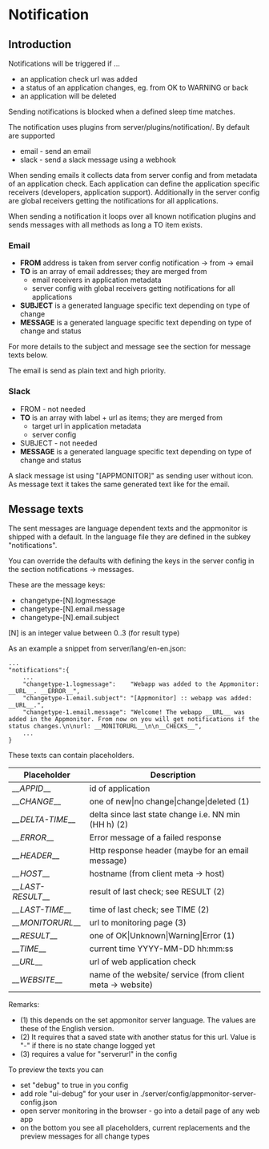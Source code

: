 
# Notification #

## Introduction ##

Notifications will be triggered if ...

* an application check url was added
* a status of an application changes, eg. from OK to WARNING or back
* an application will be deleted

Sending notifications is blocked when a defined sleep time matches.

The notification uses plugins from server/plugins/notification/. By default
are supported

* email - send an email
* slack - send a slack message using a webhook

When sending emails it collects data from server config and from metadata
of an application check. Each application can define the application specific
receivers (developers, application support). Additionally in the server
config are global receivers getting the notifications for all applications.

When sending a notification it loops over all known notification plugins
and sends messages with all methods as long a TO item exists.

### Email ##

* **FROM** address is taken from server config notification -> from -> email
* **TO** is an array of email addresses; they are merged from
  * email receivers in application metadata
  * server config with global receivers getting notifications for all applications
* **SUBJECT** is a generated language specific text depending on type of change
* **MESSAGE** is a generated language specific text depending on type of change and status

For more details to the subject and message see the section for message texts below.

The email is send as plain text and high priority.

### Slack ###

* FROM - not needed
* **TO** is an array with label + url as items; they are merged from
  * target url in application metadata
  * server config
* SUBJECT - not needed
* **MESSAGE** is a generated language specific text depending on type of change and status

A slack message ist using "[APPMONITOR]" as sending user without icon.
As message text it takes the same generated text like for the email.

## Message texts ##

The sent messages are language dependent texts and the appmonitor is
shipped with a default. In the language file they are defined in the subkey "notifications".

You can override the defaults with defining the keys in the server config
in the section notifications -> messages.

These are the message keys:

* changetype-[N].logmessage
* changetype-[N].email.message
* changetype-[N].email.subject

[N] is an integer value between 0..3 (for result type)

As an example a snippet from server/lang/en-en.json:

```text
...
"notifications":{
    ...
    "changetype-1.logmessage":    "Webapp was added to the Appmonitor: __URL__. __ERROR__",
    "changetype-1.email.subject": "[Appmonitor] :: webapp was added: __URL__.",
    "changetype-1.email.message": "Welcome! The webapp __URL__ was added in the Appmonitor. From now on you will get notifications if the status changes.\n\nurl: __MONITORURL__\n\n__CHECKS__",
    ...
}
```

These texts can contain placeholders.

| Placeholder          | Description                                                |
|---                   |---                                                         |
| _\_\_APPID___        | id of application                                          |
| _\_\_CHANGE___       | one of new\|no change\|change\|deleted (1)                 |
| _\_\_DELTA-TIME___   | delta since last state change i.e. NN min (HH h) (2)       |
| _\_\_ERROR___        | Error message of a failed response                         |
| _\_\_HEADER___       | Http response header (maybe for an email message)          |
| _\_\_HOST___         | hostname (from client meta -> host)                        |
| _\_\_LAST-RESULT___  | result of last check; see RESULT (2)                       |
| _\_\_LAST-TIME___    | time of last check; see TIME (2)                           |
| _\_\_MONITORURL___   | url to monitoring page (3)                                 |
| _\_\_RESULT___       | one of OK\|Unknown\|Warning\|Error (1)                     |
| _\_\_TIME___         | current time YYYY-MM-DD hh:mm:ss                           |
| _\_\_URL___          | url of web application check                               |
| _\_\_WEBSITE___      | name of the website/ service (from client meta -> website) |

Remarks:

* (1) this depends on the set appmonitor server language. The values are these of the English version.
* (2) It requires that a saved state with another status for this url. Value is "-" if there is no state change logged yet
* (3) requires a value for "serverurl" in the config

To preview the texts you can 

* set "debug" to true in you config
* add role "ui-debug" for your user in ./server/config/appmonitor-server-config.json
* open server monitoring in the browser - go into a detail page of any web app
* on the bottom you see all placeholders, current replacements and the preview messages for all change types
